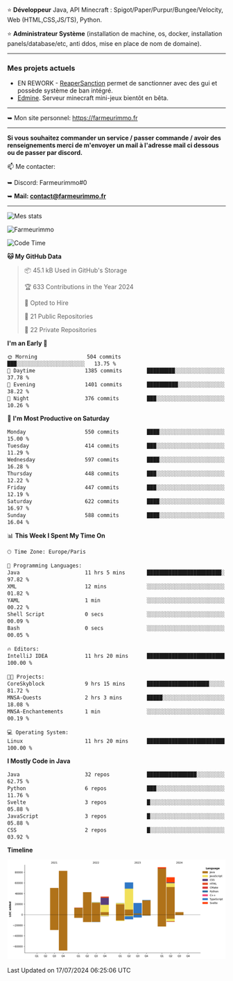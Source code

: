 ⭐ **Développeur** Java, API Minecraft : Spigot/Paper/Purpur/Bungee/Velocity, Web (HTML,CSS,JS/TS), Python.

⭐ **Administrateur Système** (installation de machine, os, docker, installation panels/database/etc, anti ddos, mise en place de nom de domaine).

---

### Mes projets actuels
- EN REWORK - [ReaperSanction](https://www.spigotmc.org/resources/reapersanction.89580/) permet de sanctionner avec des gui et possède système de ban intégré.
- [Edmine](https://edmine.net). Serveur minecraft mini-jeux bientôt en bêta.

---

➥ Mon site personnel: https://farmeurimmo.fr

---

**Si vous souhaitez commander un service / passer commande / avoir des renseignements merci de m'envoyer un mail à l'adresse mail ci dessous ou de passer par discord.**

📫 Me contacter:
 
   ➥ Discord: Farmeurimmo#0
   
   ➥ **Mail: contact@farmeurimmo.fr**

---

![Mes stats](https://github-readme-stats.farmeurimmo.fr/api?username=Farmeurimmo&count_private=true&show_icons=true&theme=radical)

<img src="https://komarev.com/ghpvc/?username=Farmeurimmo" alt="Farmeurimmo" />

<!--START_SECTION:waka-->
![Code Time](http://img.shields.io/badge/Code%20Time-1%2C425%20hrs%2020%20mins-blue)

**🐱 My GitHub Data** 

> 📦 45.1 kB Used in GitHub's Storage 
 > 
> 🏆 633 Contributions in the Year 2024
 > 
> 💼 Opted to Hire
 > 
> 📜 21 Public Repositories 
 > 
> 🔑 22 Private Repositories 
 > 
**I'm an Early 🐤** 

```text
🌞 Morning                504 commits         ███░░░░░░░░░░░░░░░░░░░░░░   13.75 % 
🌆 Daytime                1385 commits        █████████░░░░░░░░░░░░░░░░   37.78 % 
🌃 Evening                1401 commits        ██████████░░░░░░░░░░░░░░░   38.22 % 
🌙 Night                  376 commits         ███░░░░░░░░░░░░░░░░░░░░░░   10.26 % 
```
📅 **I'm Most Productive on Saturday** 

```text
Monday                   550 commits         ████░░░░░░░░░░░░░░░░░░░░░   15.00 % 
Tuesday                  414 commits         ███░░░░░░░░░░░░░░░░░░░░░░   11.29 % 
Wednesday                597 commits         ████░░░░░░░░░░░░░░░░░░░░░   16.28 % 
Thursday                 448 commits         ███░░░░░░░░░░░░░░░░░░░░░░   12.22 % 
Friday                   447 commits         ███░░░░░░░░░░░░░░░░░░░░░░   12.19 % 
Saturday                 622 commits         ████░░░░░░░░░░░░░░░░░░░░░   16.97 % 
Sunday                   588 commits         ████░░░░░░░░░░░░░░░░░░░░░   16.04 % 
```


📊 **This Week I Spent My Time On** 

```text
🕑︎ Time Zone: Europe/Paris

💬 Programming Languages: 
Java                     11 hrs 5 mins       ████████████████████████░   97.82 % 
XML                      12 mins             ░░░░░░░░░░░░░░░░░░░░░░░░░   01.82 % 
YAML                     1 min               ░░░░░░░░░░░░░░░░░░░░░░░░░   00.22 % 
Shell Script             0 secs              ░░░░░░░░░░░░░░░░░░░░░░░░░   00.09 % 
Bash                     0 secs              ░░░░░░░░░░░░░░░░░░░░░░░░░   00.05 % 

🔥 Editors: 
IntelliJ IDEA            11 hrs 20 mins      █████████████████████████   100.00 % 

🐱‍💻 Projects: 
CoreSkyblock             9 hrs 15 mins       ████████████████████░░░░░   81.72 % 
MNSA-Quests              2 hrs 3 mins        █████░░░░░░░░░░░░░░░░░░░░   18.08 % 
MNSA-Enchantements       1 min               ░░░░░░░░░░░░░░░░░░░░░░░░░   00.19 % 

💻 Operating System: 
Linux                    11 hrs 20 mins      █████████████████████████   100.00 % 
```

**I Mostly Code in Java** 

```text
Java                     32 repos            ████████████████░░░░░░░░░   62.75 % 
Python                   6 repos             ███░░░░░░░░░░░░░░░░░░░░░░   11.76 % 
Svelte                   3 repos             █░░░░░░░░░░░░░░░░░░░░░░░░   05.88 % 
JavaScript               3 repos             █░░░░░░░░░░░░░░░░░░░░░░░░   05.88 % 
CSS                      2 repos             █░░░░░░░░░░░░░░░░░░░░░░░░   03.92 % 
```



**Timeline**

![Lines of Code chart](https://raw.githubusercontent.com/Farmeurimmo/Farmeurimmo/main/assets/bar_graph.png)


 Last Updated on 17/07/2024 06:25:06 UTC
<!--END_SECTION:waka-->
